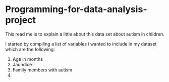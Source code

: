 # Programming-for-data-analysis-project

This read me is to explain a little about this data set about autism in children.

I started by compiling a list of variables i wanted to include in my dataset which are the following:

1. Age in months
2. Jaundice
3. Family members with autism
4. 
